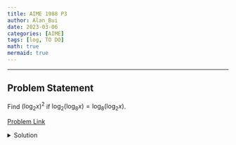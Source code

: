 ```yaml
---
title: AIME 1988 P3    
author: Alan_Bui    
date: 2023-03-06
categories: [AIME]
tags: [log, TO DO]
math: true    
mermaid: true  
---
```


---
## Problem Statement

Find $(\log_2 x)^2$ if $\log_2 (\log_8 x) = \log_8 (\log_2 x)$.

[Problem Link](https://artofproblemsolving.com/wiki/index.php/1988_AIME_Problems/Problem_3)

<details>
<summary> Solution </summary>

</details>

